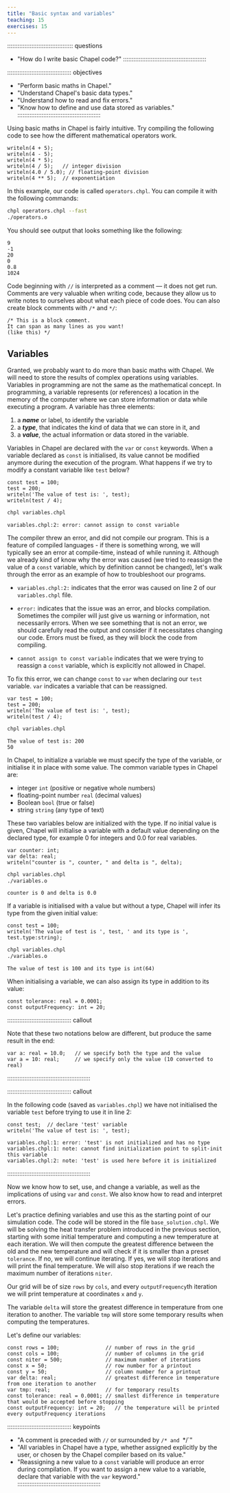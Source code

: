 ```yaml
---
title: "Basic syntax and variables"
teaching: 15
exercises: 15
---
```


:::::::::::::::::::::::::::::::::::::: questions
- "How do I write basic Chapel code?"
::::::::::::::::::::::::::::::::::::::::::::::::

::::::::::::::::::::::::::::::::::::: objectives
- "Perform basic maths in Chapel."
- "Understand Chapel's basic data types."
- "Understand how to read and fix errors."
- "Know how to define and use data stored as variables."
::::::::::::::::::::::::::::::::::::::::::::::::

Using basic maths in Chapel is fairly intuitive. Try compiling the following code to see
how the different mathematical operators work.

```chpl
writeln(4 + 5);
writeln(4 - 5);
writeln(4 * 5);
writeln(4 / 5);   // integer division
writeln(4.0 / 5.0); // floating-point division
writeln(4 ** 5);  // exponentiation
```

In this example, our code is called `operators.chpl`. You can compile it with the following commands:

```bash
chpl operators.chpl --fast
./operators.o
```

You should see output that looks something like the following:

```output
9
-1
20
0
0.8
1024
```

Code beginning with `//` is interpreted as a comment &mdash; it does not get run. Comments are very valuable
when writing code, because they allow us to write notes to ourselves about what each piece of code does. You
can also create block comments with `/*` and `*/`:

```chpl
/* This is a block comment.
It can span as many lines as you want!
(like this) */
```

## Variables

Granted, we probably want to do more than basic maths with Chapel. We will need to store the results of
complex operations using variables. Variables in programming are not the same as the mathematical concept. In
programming, a variable represents (or references) a location in the memory of the computer where we can store information or
data while executing a program. A variable has three elements:

1. a **_name_** or label, to identify the variable 
2. a **_type_**, that indicates the kind of data that we can store in it, and
3. a **_value_**, the actual information or data stored in the variable.

Variables in Chapel are declared with the `var` or `const` keywords. When a variable declared as `const` is
initialised, its value cannot be modified anymore during the execution of the program. What happens if we try to
modify a constant variable like `test` below?

```chpl
const test = 100;
test = 200;
writeln('The value of test is: ', test);
writeln(test / 4);
```
```bash
chpl variables.chpl
```
```error
variables.chpl:2: error: cannot assign to const variable
```

The compiler threw an error, and did not compile our program. This is a feature of compiled languages - if
there is something wrong, we will typically see an error at compile-time, instead of while running
it. Although we already kind of know why the error was caused (we tried to reassign the value of a `const`
variable, which by definition cannot be changed), let's walk through the error as an example of how to
troubleshoot our programs.

* `variables.chpl:2:` indicates that the error was caused on line 2 of our `variables.chpl` file.

* `error:` indicates that the issue was an error, and blocks compilation.  Sometimes the compiler will just
  give us warning or information, not necessarily errors. When we see something that is not an error, we
  should carefully read the output and consider if it necessitates changing our code.  Errors must be fixed,
  as they will block the code from compiling.

* `cannot assign to const variable` indicates that we were trying to reassign a `const` variable, which is
  explicitly not allowed in Chapel.

To fix this error, we can change `const` to `var` when declaring our `test` variable. `var` indicates a
variable that can be reassigned.

```chpl
var test = 100;
test = 200;
writeln('The value of test is: ', test);
writeln(test / 4);
```
```bash
chpl variables.chpl
```
```output
The value of test is: 200
50
```





In Chapel, to initialize a variable we must specify the type of the variable, or initialise it in place with
some value. The common variable types in Chapel are:

* integer `int` (positive or negative whole numbers)
* floating-point number `real` (decimal values)
* Boolean `bool`  (true or false)
* string `string` (any type of text)

These two variables below are initialized with the type. If no initial value is given, Chapel will initialise
a variable with a default value depending on the declared type, for example 0 for integers and 0.0 for real
variables.

```chpl
var counter: int;
var delta: real;
writeln("counter is ", counter, " and delta is ", delta);
```
```bash
chpl variables.chpl
./variables.o
```
```output
counter is 0 and delta is 0.0
```

If a variable is initialised with a value but without a type, Chapel will infer its type from the given
initial value:

```chpl
const test = 100;
writeln('The value of test is ', test, ' and its type is ', test.type:string);
```
```bash
chpl variables.chpl
./variables.o
```
```output
The value of test is 100 and its type is int(64)
```

When initialising a variable, we can also assign its type in addition to its value:

```chpl
const tolerance: real = 0.0001;
const outputFrequency: int = 20;
```

::::::::::::::::::::::::::::::::::::: callout

Note that these two notations below are different, but produce the same result in the end:

```chpl
var a: real = 10.0;   // we specify both the type and the value
var a = 10: real;     // we specify only the value (10 converted to real)
```

::::::::::::::::::::::::::::::::::::::::::::::::


::::::::::::::::::::::::::::::::::::: callout

In the following code (saved as `variables.chpl`) we have not initialised the variable `test` before trying to
use it in line 2:

```chpl
const test;  // declare 'test' variable
writeln('The value of test is: ', test);
```
```error
variables.chpl:1: error: 'test' is not initialized and has no type
variables.chpl:1: note: cannot find initialization point to split-init this variable
variables.chpl:2: note: 'test' is used here before it is initialized
```

::::::::::::::::::::::::::::::::::::::::::::::::

Now we know how to set, use, and change a variable, as well as the implications of using `var` and `const`. We
also know how to read and interpret errors.

Let's practice defining variables and use this as the starting point of our simulation code. The code will be
stored in the file `base_solution.chpl`. We will be solving the heat transfer problem introduced in the
previous section, starting with some initial temperature and computing a new temperature at each iteration. We
will then compute the greatest difference between the old and the new temperature and will check if it is
smaller than a preset `tolerance`. If no, we will continue iterating. If yes, we will stop iterations and will
print the final temperature. We will also stop iterations if we reach the maximum number of iterations
`niter`.

Our grid will be of size `rows` by `cols`, and every `outputFrequency`th iteration we will print temperature
at coordinates `x` and `y`.

The variable `delta` will store the greatest difference in temperature from one iteration to another. The
variable `tmp` will store some temporary results when computing the temperatures.

Let's define our variables:

```chpl
const rows = 100;               // number of rows in the grid
const cols = 100;               // number of columns in the grid
const niter = 500;              // maximum number of iterations
const x = 50;                   // row number for a printout
const y = 50;                   // column number for a printout
var delta: real;                // greatest difference in temperature from one iteration to another 
var tmp: real;                  // for temporary results
const tolerance: real = 0.0001; // smallest difference in temperature that would be accepted before stopping
const outputFrequency: int = 20;   // the temperature will be printed every outputFrequency iterations
```

::::::::::::::::::::::::::::::::::::: keypoints
- "A comment is preceded with `//` or surrounded by `/* and `*/`"
- "All variables in Chapel have a type, whether assigned explicitly by the user, or chosen by the Chapel
  compiler based on its value."
- "Reassigning a new value to a `const` variable will produce an error during compilation. If you want to assign a new value to a variable, declare that variable with the `var` keyword."
::::::::::::::::::::::::::::::::::::::::::::::::
